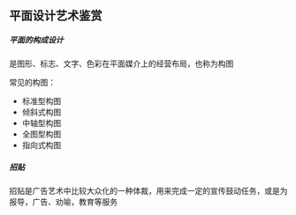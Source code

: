 ## 平面设计艺术鉴赏



##### 平面的构成设计

是图形、标志、文字、色彩在平面媒介上的经营布局，也称为构图

常见的构图：

* 标准型构图
* 倾斜式构图
* 中轴型构图
* 全图型构图
* 指向式构图



##### 招贴

招贴是广告艺术中比较大众化的一种体裁，用来完成一定的宣传鼓动任务，或是为报导，广告、劝喻，教育等服务





